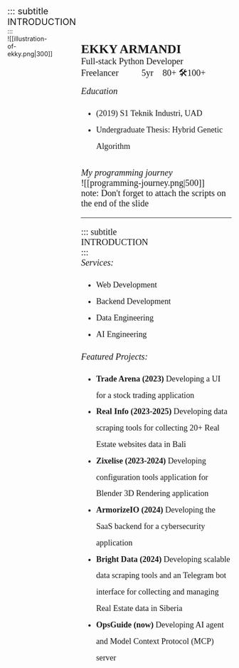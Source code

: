 <!-- slide template="[[tpl-footer]]" -->
<style>
  p {
    margin: 0;
    padding: 0;
    font-size: 20px;
  }
  div.image-container {
    width: 40%;
  }
  div.bio-container {
    width: 60%;
  }
</style>
::: subtitle
<p class="subtitle uppercase">INTRODUCTION</p>
:::
<div style="display: flex; align-items: flex-start; gap: 4rem;">
  <div class="image-container">
    ![[illustration-of-ekky.png|300]]
  </div>
  <div class="" style="text-align: left; padding-top: 1rem; font-family: 'CommitMono Nerd Font Mono'">
    <p style="font-weight: 700; font-size: 28px; text-transform: uppercase;">Ekky Armandi</p>
    <p>Full-stack Python Developer</p>
    <p>Freelancer 🧑🏼‍💻5yr  👥80+ 🛠️100+</p>
    <div style="font-size: 20px; padding-top: 10px">
      <p style="font-style: italic">Education</p>
      <ul style="line-height: 2">
        <li>(2019) S1 Teknik Industri, UAD</li>
        <li>Undergraduate Thesis: Hybrid Genetic Algorithm</li>
      </ul>
    </div>
    <div style="font-size: 20px; padding-top: 10px">
      <p style="font-style: italic">My programming journey</p>
      ![[programming-journey.png|500]]

note:
Don't forget to attach the scripts on the end of the slide

---

<!-- slide template="[[tpl-footer]]" -->
<style>
  ul li {
    font-size: 1.15rem;
  }
</style>
::: subtitle
<p class="subtitle uppercase">INTRODUCTION</p>
:::
<div style="font-family: 'CommitMono Nerd Font Mono'">
	<div style="flex: 1; text-align: left;">
	    <p style="font-style: italic;">Services:</p>
	    <ul style="line-height: 2;">
	        <li>Web Development</li>
	        <li>Backend Development</li>
	        <li>Data Engineering</li>
	        <li>AI Engineering</li>
	    </ul>
    </div>
	<div style="flex: 1; text-align: left;">
		<p style="font-style: italic;">Featured Projects:</p>
		<ul style="line-height: 2;">
			<li><strong>Trade Arena (2023)</strong> Developing a UI for a stock trading application</li>
			<li><strong>Real Info (2023-2025)</strong> Developing data scraping tools for collecting 20+ Real Estate websites data in Bali</li>
			<li><strong>Zixelise (2023-2024)</strong> Developing configuration tools application for Blender 3D Rendering application</li>
			<li><strong>ArmorizeIO (2024)</strong> Developing the SaaS backend for a cybersecurity application</li>
			<li><strong>Bright Data (2024)</strong> Developing scalable data scraping tools and an Telegram bot interface for collecting and managing Real Estate data in Siberia</li>
			<li><strong>OpsGuide (now)</strong> Developing AI agent and Model Context Protocol (MCP) server</li>
		</ul>
	</div>
</div>
